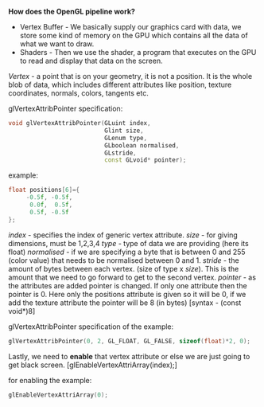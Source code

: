 **How does the OpenGL pipeline work?**
- Vertex Buffer - We basically supply our graphics card with data, we store some kind of memory on the GPU which contains all the data of what we want to draw.
- Shaders - Then we use the shader, a program that executes on the GPU to read and display that data on the screen. 

*Vertex* - a point that is on your geometry, it is not a position. It is the whole blob of data, which includes different attributes like  position, texture coordinates, normals, colors, tangents etc.

glVertexAttribPointer specification:
```c++
void glVertexAttribPointer(GLuint index,
						   Glint size,
						   GLenum type,
						   GLboolean normalised,
						   GLstride,
						   const GLvoid* pointer);
```

example:
``` c++
float positions[6]={
     -0.5f, -0.5f,
      0.0f,  0.5f,
      0.5f, -0.5f
};
```

*index* - specifies the index of generic vertex attribute. 
*size* - for giving dimensions, must be 1,2,3,4
*type* - type of data we are providing (here its float)
*normalised* - if we are specifying a byte that is between 0 and 255 (color value) that needs to be normalised between 0 and 1. 
*stride* - the amount of bytes between each vertex. (size of type x *size*). This is the amount that we need to go forward to get to the second vertex.
*pointer* -  as the attributes are added pointer is changed. If only one attribute then the pointer is 0. Here only the positions attribute is given so it will be 0, if we add the texture attribute the pointer will be 8 (in bytes) [syntax - (const void*)8]

glVertexAttribPointer specification of the example:
```c++
glVertexAttribPointer(0, 2, GL_FLOAT, GL_FALSE, sizeof(float)*2, 0);
```

Lastly, we need to **enable** that vertex attribute or else we are just going to get black screen.
[glEnableVertexAttriArray(index);]

for enabling the example:
```c++
glEnableVertexAttriArray(0);
```





